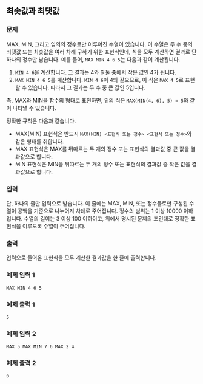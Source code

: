 ## 최솟값과 최댓값

### 문제

MAX, MIN, 그리고 임의의 정수로만 이루어진 수열이 있습니다. 이 수열은 두 수 중의 최댓값 또는 최솟값을 여러 차례 구하기 위한 표현식인데, 식을 모두 계산하면 결과로 단 하나의 정수만 남습니다. 예를 들어, `MAX MIN 4 6 5`는 다음과 같이 계산됩니다.

1. `MIN 4 6`을 계산합니다. 그 결과는 4와 6 둘 중에서 작은 값인 4가 됩니다.
2. `MAX MIN 4 6 5`를 계산합니다. `MIN 4 6`이 4와 같으므로, 이 식은 `MAX 4 5`로 표현할 수 있습니다. 따라서 그 결과는 두 수 중 큰 값인 5입니다.

즉, MAX와 MIN을 함수의 형태로 표현하면, 위의 식은 `MAX(MIN(4, 6), 5) = 5`와 같이 나타낼 수 있습니다.

정확한 규칙은 다음과 같습니다.

- MAX(MIN) 표현식은 반드시 `MAX(MIN) <표현식 또는 정수> <표현식 또는 정수>`와 같은 형태를 취합니다.
- MAX 표현식은 MAX를 뒤따르는 두 개의 정수 또는 표현식의 결과값 중 큰 값을 결과값으로 합니다.
- MIN 표현식은 MIN을 뒤따르는 두 개의 정수 또는 표현식의 결과값 중 작은 값을 결과값으로 합니다.

### 입력

단, 하나의 줄만 입력으로 받습니다. 이 줄에는 MAX, MIN, 또는 정수들로만 구성된 수열이 공백을 기준으로 나누어져 차례로 주어집니다. 정수의 범위는 1 이상 10000 이하입니다. 수열의 길이는 3 이상 100 이하이고, 위에서 명시된 문제의 조건대로 정확한 표현식을 이루도록 수열이 주어집니다.

### 출력

입력으로 들어온 표현식을 모두 계산한 결과값을 한 줄에 출력합니다.

### 예제 입력 1

```
MAX MIN 4 6 5
```

### 예제 출력 1

```
5
```

### 예제 입력 2

```
MAX 5 MAX MIN 7 6 MAX 2 4
```

### 예제 출력 2

```
6
```
